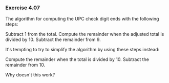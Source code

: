 ### Exercise 4.07
The algorithm for computing the UPC check digit ends with the following steps:

Subtract 1 from the total.
Compute the remainder when the adjusted total is divided by 10.
Subtract the remainder from 9.

It's tempting to try to simplify the algorithm by using these steps instead:

Compute the remainder when the total is divided by 10.
Subtract the remainder from 10.

Why doesn't this work?

